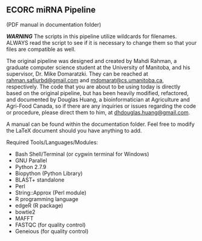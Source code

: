 ECORC miRNA Pipeline
-------
(PDF manual in documentation folder) 

***WARNING***
The scripts in this pipeline utilize wildcards for filenames. ALWAYS read the script to see if it is necessary to change them so that your files are compatible as well. 

The original pipeline was designed and created by Mahdi Rahman, a graduate computer science student at the University of Manitoba, and his supervisor, Dr. Mike Domaratzki. They can be reached at rahman.safiurbd@gmail.com
and mdomarat@cs.umanitoba.ca, respectively. The code that you are about to be using today is directly based on the original pipeline, but has been heavily modified, refactored, and documented by Douglas Huang, a bioinformatician at Agriculture and Agri-Food Canada, so if there are any inquiries or issues regarding the code or procedure, please direct them to him, at dhdouglas.huang@gmail.com. 

A manual can be found within the documentation folder. Feel free to modify the LaTeX document should you have anything to add.

Required Tools/Languages/Modules:
- Bash Shell/Terminal (or cygwin terminal for Windows)
- GNU Parallel
- Python 2.7.9
- Biopython (Python Library)
- BLAST+ standalone
- Perl
- String::Approx (Perl module)
- R programming language
- edgeR (R package)
- bowtie2
- MAFFT
- FASTQC (for quality control)
- Geneious (for quality control)
